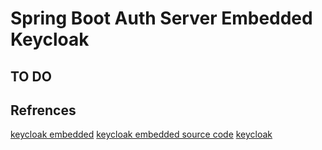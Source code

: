 # Spring Boot Auth Server Embedded Keycloak

## TO DO

## Refrences

[keycloak embedded](https://www.baeldung.com/keycloak-embedded-in-spring-boot-app)
[keycloak embedded source code](https://github.com/suchorski/springboot-keycloak-server)
[keycloak](https://github.com/Baeldung/spring-security-oauth/blob/master/oauth-rest/oauth-authorization-server/src/main/java/com/baeldung/auth/config/EmbeddedKeycloakConfig.java)
